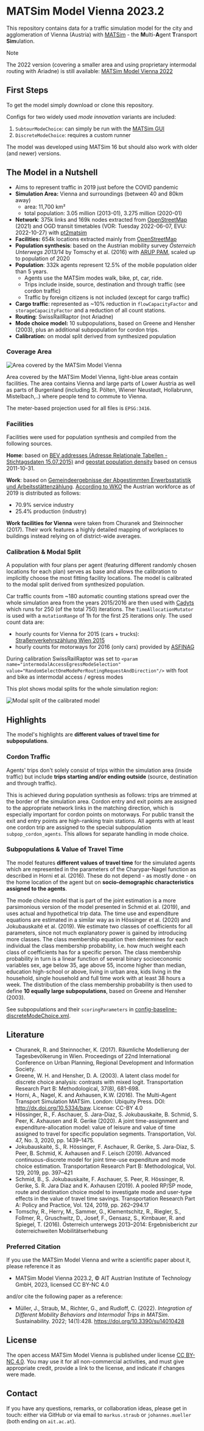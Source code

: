 # MATSim Model Vienna 2023.2

This repository contains data for a traffic simulation model for the city and agglomeration of Vienna (Austria)
with [MATSim](https://matsim.org) - the **M**ulti-**A**gent **T**ransport **Sim**ulation.

> [!NOTE]
> The 2022 version (covering a smaller area and using proprietary intermodal routing with Ariadne)
> is still available: [MATSim Model Vienna 2022](https://github.com/ait-energy/matsim-model-vienna/tree/2022)


## First Steps

To get the model simply download or clone this repository.

Configs for two widely used *mode innovation* variants are included:
1. `SubtourModeChoice`: can simply be run with the [MATSim GUI](https://matsim.org/downloads/#gui)
2. `DiscreteModeChoice`: requires a custom runner

The model was developed using MATSim 16 but should also work with older (and newer) versions.


## The Model in a Nutshell

- Aims to represent traffic in 2019 just before the COVID pandemic
- **Simulation Area:** Vienna and surroundings (between 40 and 80km away)
  - area: 11,700 km²
  - total population: 3.05 million (2013-01), 3.275 million (2020-01)
- **Network**: 375k links and 169k nodes extracted from [OpenStreetMap](https://www.openstreetmap.org) (2021) and OGD transit timetables (VOR: Tuesday 2022-06-07, EVU: 2022-10-27) with [pt2matsim](https://github.com/matsim-org/pt2matsim)
- **Facilities:** 654k locations extracted mainly from [OpenStreetMap](https://www.openstreetmap.org)
- **Population synthesis**: based on the Austrian mobility survey *Österreich Unterwegs 2013/14* by Tomschy et al. (2016) with [ARUP PAM](https://github.com/arup-group/pam), scaled up to population of 2020
- **Population**: 332k agents represent 12.5% of the mobile population older than 5 years.
  - Agents use the MATSim modes walk, bike, pt, car, ride.
  - Trips include inside, source, destination and through traffic (see cordon traffic)
  - Traffic by foreign citizens is not included (except for cargo traffic)
- **Cargo traffic**: represented as ~10% reduction in `flowCapacityFactor` and `storageCapacityFactor` and a reduction of all count stations.
- **Routing**: SwissRailRaptor (not Ariadne)
- **Mode choice model:** 10 subpopulations, based on Greene and Hensher (2003), plus an additional subpopulation for cordon trips.
- **Calibration:** on modal split derived from synthesized population

### Coverage Area

![Area covered by the MATSim Model Vienna](matsim_model_vienna_area.jpg)

Area covered by the MATSim Model Vienna, light-blue areas contain facilities.
The area contains Vienna and large parts of Lower Austria as well as parts of Burgenland
(including St. Pölten, Wiener Neustadt, Hollabrunn, Mistelbach,..)
where people tend to commute to Vienna.

The meter-based projection used for all files is `EPSG:3416`.

### Facilities

Facilities were used for population synthesis and compiled from the following sources.

**Home**: based on [BEV addresses (Adresse Relationale Tabellen - Stichtagsdaten 15.07.2015)](https://www.bev.gv.at/portal/page?_pageid=713,2601271&_dad=portal&_schema=PORTAL)
and [geostat population density](https://ec.europa.eu/eurostat/web/gisco/geodata/reference-data/population-distribution-demography/geostat) based on  census 2011-10-31.

**Work**: based on [Gemeindeergebnisse der Abgestimmten Erwerbsstatistik und Arbeitsstättenzählung](https://www.data.gv.at/katalog/dataset/80598a3d-4bc1-3fe0-b2c3-0febf834327d). [According to WKO](http://wko.at/statistik/eu/europa-beschaeftigungsstruktur.pdf) the Austrian workforce as of 2019 is distributed as follows:
- 70.9% service industry
- 25.4% production (industry)

**Work facilities for Vienna** were taken from Churanek and Steinnocher (2017). Their work features a highly detailed mapping of workplaces to buildings instead relying on of district-wide averages.

### Calibration & Modal Split

A population with four plans per agent (featuring different randomly chosen locations for each plan) serves as base and allows the calibration to implicitly choose the most fitting facility locations.
The model is calibrated to the modal split derived from synthesized population.

Car traffic counts from ~180 automatic counting stations spread over the whole simulation area from the years 2015/2016 are then used with [Cadyts](https://people.kth.se/~gunnarfl/cadyts.html) which runs for 250 (of the total 750) iterations.
The `TimeAllocationMutator` is used with a `mutationRange` of 1h for the first 25 iterations only. The used count data are:
- hourly counts for Vienna for 2015 (cars + trucks): [Straßenverkehrszählung Wien 2015](https://www.digital.wienbibliothek.at/urn/urn:nbn:at:AT-WBR-879281)
- hourly counts for motorways for 2016 (only cars) provided by [ASFINAG](https://www.asfinag.at/verkehr-sicherheit/verkehrszahlung/)

During calibration SwissRailRaptor was set to `<param name="intermodalAccessEgressModeSelection" value="RandomSelectOneModePerRoutingRequestAndDirection"/>` with foot and bike as intermodal access / egress modes

This plot shows modal splits for the whole simulation region:

![Modal split of the calibrated model](modal_split.svg)


## Highlights

The model's highlights are **different values of travel time for subpopulations**.

### Cordon Traffic

Agents' trips don't solely consist of trips within the simulation area (inside traffic) but include **trips starting and/or ending outside** (source, destination and through traffic).

This is achieved during population synthesis as follows: trips are trimmed at the border of the simulation area. Cordon entry and exit points are assigned to the appropriate network links in the matching direction, which is especially important for cordon points on motorways. For public transit the exit and entry points are high-ranking train stations. All agents with at least one cordon trip are assigned to the special subpopulation `subpop_cordon_agents`. This allows for separate handling in mode choice.

### Subpopulations & Value of Travel Time

The model features **different values of travel time** for the simulated agents which are represented in the parameters of the Charypar-Nagel function as described in Horni et al. (2016).
These do not depend - as mostly done - on the home location of the agent but on **socio-demographic characteristics assigned to the agents**.

The mode choice model that is part of the joint estimation is a more parsimonious version of the model presented in Schmid et al. (2019), and uses actual and hypothetical trip data.
The time use and expenditure equations are estimated in a similar way as in Hössinger et al. (2020) and Jokubauskaité et al. (2019).
We estimate two classes of coefficients for all parameters, since not much explanatory power is gained by introducing more classes.
The class membership equation then determines for each individual the class membership probability, i.e. how much weight each class of coefficients has for a specific person.
The class membership probability in turn is a linear function of several binary socioeconomic variables sex, age below 35, age above 55, income higher than median, education high-school or above, living in urban area, kids living in the household, single household and full time work with at least 38 hours a week.
The distribution of the class membership probability is then used to define **10 equally large subpopulations**, based on Greene and Hensher (2003).

See subpopulations and their `scoringParameters` in [config-baseline-discreteModeChoice.xml](config-baseline-discreteModeChoice.xml).


## Literature

- Churanek, R. and Steinnocher, K. (2017). Räumliche Modellierung der Tagesbevölkerung in Wien. Proceedings of 22nd International Conference on Urban Planning, Regional Development and Information Society.
- Greene, W. H. and Hensher, D. A. (2003). A latent class model for discrete choice analysis: contrasts with mixed logit. Transportation Research Part B: Methodological, 37(8), 681-698.
- Horni, A., Nagel, K. and Axhausen, K.W. (2016). The Multi-Agent Transport Simulation MATSim. London: Ubiquity Press. DOI: http://dx.doi.org/10.5334/baw. License: CC-BY 4.0
- Hössinger, R., F. Aschauer, S. Jara-Díaz, S. Jokubauskaite, B. Schmid, S. Peer, K. Axhausen and R. Gerike (2020). A joint time-assignment and expenditure-allocation model: value of leisure and value of time assigned to travel for specific population segments. Transportation, Vol. 47, No. 3, 2020, pp. 1439–1475.
- Jokubauskaité, S., R. Hössinger, F. Aschauer, R. Gerike, S. Jara-Díaz, S. Peer, B. Schmid, K. Axhausen and F. Leisch (2019). Advanced continuous-discrete model for joint time-use expenditure and mode choice estimation. Transportation Research Part B: Methodological, Vol. 129, 2019, pp. 397–421
- Schmid, B., S. Jokubauskaite, F. Aschauer, S. Peer, R. Hössinger, R. Gerike, S. R. Jara Diaz and K. Axhausen (2019). A pooled RP/SP mode, route and destination choice model to investigate mode and user-type effects in the value of travel time savings. Transportation Research Part A: Policy and Practice, Vol. 124, 2019, pp. 262–294.17
- Tomschy,  R.,  Herry,  M.,  Sammer,  G.,  Klementschitz,  R.,  Riegler,  S.,  Follmer,  R.,  Gruschwitz,  D.,  Josef, F., Gensasz, S., Kirnbauer, R. and Spiegel, T. (2016). Österreich  unterwegs  2013–2014:  Ergebnisbericht zur österreichweiten  Mobilitätserhebung

### Preferred Citation

If you use the MATSim Model Vienna and write a scientific paper about it, please reference it as

- MATSim Model Vienna 2023.2, © AIT Austrian Institute of Technology GmbH, 2023, licensed CC BY-NC 4.0

and/or cite the following paper as a reference:

- Müller, J., Straub, M., Richter, G., and Rudloff, C. (2022). *Integration of Different Mobility Behaviors and Intermodal Trips in MATSim*. Sustainability. 2022; 14(1):428. https://doi.org/10.3390/su14010428


## License

The open access MATSim Model Vienna is published under license [CC BY-NC 4.0](https://creativecommons.org/licenses/by-nc/4.0).
You may use it for all non-commercial activities, and must give appropriate credit, provide a link to the license, and indicate if changes were made.


## Contact

If you have any questions, remarks, or collaboration ideas, please get in touch:
either via GitHub or via email to `markus.straub` or `johannes.mueller` (both ending on `ait.ac.at`).
